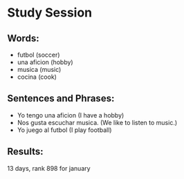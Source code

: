 # Study Session

## Words:
* futbol (soccer)
* una aficion (hobby)
* musica (music) 
* cocina (cook)


## Sentences and Phrases:
* Yo tengo una aficion (I have a hobby)
* Nos gusta escuchar musica. (We like to listen to music.)
* Yo juego al futbol (I play football) 


## Results:
13 days, rank 898 for january 
